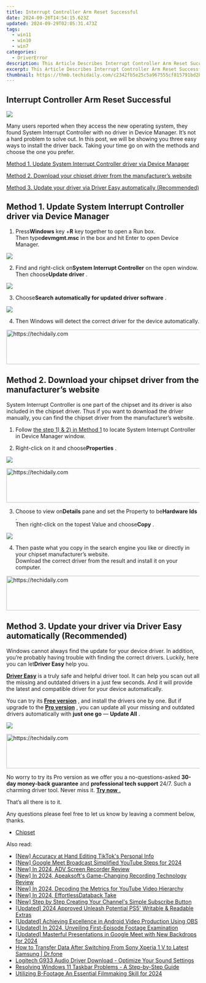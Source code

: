 ```yaml
---
title: Interrupt Controller Arm Reset Successful
date: 2024-09-26T14:54:15.623Z
updated: 2024-09-29T02:05:31.473Z
tags:
  - win11
  - win10
  - win7
categories:
  - DriverError
description: This Article Describes Interrupt Controller Arm Reset Successful
excerpt: This Article Describes Interrupt Controller Arm Reset Successful
thumbnail: https://thmb.techidaily.com/c2342fb5e25c5a967555cf815791bd2b9698b049e69b2eb389ba72dc308a7ad2.jpeg
---
```


## Interrupt Controller Arm Reset Successful

![](https://images.drivereasy.com/wp-content/uploads/2017/06/1-29.png)

 Many users reported when they access the new operating system, they found System Interrupt Controller with no driver in Device Manager. It’s not a hard problem to solve out. In this post, we will be showing you three easy ways to install the driver back. Taking your time go on with the methods and choose the one you prefer.

[Method 1. Update System Interrupt Controller driver via Device Manager](https://25home.pxf.io/vnbxnv)

[Method 2. Download your chipset driver from the manufacturer’s website](https://ancheer.sjv.io/y96bgp)

[Method 3. Update your driver via Driver Easy automatically (Recommended)](#method3)

## Method 1\. Update System Interrupt Controller driver via Device Manager

 1) Press**Windows** key +**R** key together to open a Run box.  
 Then type**devmgmt.msc** in the box and hit Enter to open Device Manager.

![](https://images.drivereasy.com/wp-content/uploads/2017/06/win-10-dev-4.jpg)

 2) Find and right-click on**System Interrupt Controller** on the open window.  
 Then choose**Update driver** .

![](https://images.drivereasy.com/wp-content/uploads/2017/06/2-29.png)

 3) Choose**Search automatically for updated driver software** .

![](https://images.drivereasy.com/wp-content/uploads/2017/06/3-27.png)

 4) Then Windows will detect the correct driver for the device automatically.

<!-- affiliate ads begin -->
<a href="https://unicoeye.pxf.io/c/5597632/2134230/18498" target="_top" id="2134230">
  <img src="//a.impactradius-go.com/display-ad/18498-2134230" border="0" alt="https://techidaily.com" width="728" height="90"/>
</a>
<img height="0" width="0" src="https://unicoeye.pxf.io/i/5597632/2134230/18498" style="position:absolute;visibility:hidden;" border="0" />
<!-- affiliate ads end -->

## Method 2\. Download your chipset driver from the manufacturer’s website

 System Interrupt Controller is one part of the chipset and its driver is also included in the chipset driver. Thus if you want to download the driver manually, you can find the chipset driver from the manufacturer’s website.

 1) Follow [the step 1) & 2) in Method 1](https://getlyla.pxf.io/ek9gkg) to locate System Interrupt Controller in Device Manager window.

 2) Right-click on it and choose**Properties** .

![](https://images.drivereasy.com/wp-content/uploads/2017/06/3-29.png)

<!-- affiliate ads begin -->
<a href="https://appsumo.8odi.net/c/5597632/2068412/7443" target="_top" id="2068412">
  <img src="//a.impactradius-go.com/display-ad/7443-2068412" border="0" alt="https://techidaily.com" width="728" height="90"/>
</a>
<img height="0" width="0" src="https://appsumo.8odi.net/i/5597632/2068412/7443" style="position:absolute;visibility:hidden;" border="0" />
<!-- affiliate ads end -->

 3) Choose to view on**Details** pane and set the Property to be**Hardware Ids** .  
 Then right-click on the topest Value and choose**Copy** .

![](https://images.drivereasy.com/wp-content/uploads/2017/06/4-27.png)

 4) Then paste what you copy in the search engine you like or directly in your chipset manufacturer’s website.  
 Download the correct driver from the result and install it on your computer.

<!-- affiliate ads begin -->
<a href="https://ephamedtechinc.pxf.io/c/5597632/2137214/26400" target="_top" id="2137214">
  <img src="//a.impactradius-go.com/display-ad/26400-2137214" border="0" alt="https://techidaily.com" width="728" height="90"/>
</a>
<img height="0" width="0" src="https://ephamedtechinc.pxf.io/i/5597632/2137214/26400" style="position:absolute;visibility:hidden;" border="0" />
<!-- affiliate ads end -->

## Method 3\. Update your driver via Driver Easy automatically (Recommended)

 Windows cannot always find the update for your device driver. In addition, you’re probably having trouble with finding the correct drivers. Luckily, here you can let**Driver Easy** help you.

[**Driver Easy**](https://tools.techidaily.com/drivereasy/download/)  is a truly safe and helpful driver tool. It can help you scan out all the missing and outdated drivers in a just few seconds. And it will provide the latest and compatible driver for your device automatically.

You can try its **[Free version](https://tools.techidaily.com/drivereasy/download/)**  , and install the drivers one by one. But if upgrade to the **[Pro version](https://tools.techidaily.com/drivereasy/download/)**  , you can update all your missing and outdated drivers automatically with **just one go** — **Update All** .

![](https://images.drivereasy.com/wp-content/uploads/2017/06/5-27.png)

<!-- affiliate ads begin -->
<a href="https://aligracehair.sjv.io/c/5597632/1925489/19272" target="_top" id="1925489">
  <img src="//a.impactradius-go.com/display-ad/19272-1925489" border="0" alt="https://techidaily.com" width="728" height="90"/>
</a>
<img height="0" width="0" src="https://aligracehair.sjv.io/i/5597632/1925489/19272" style="position:absolute;visibility:hidden;" border="0" />
<!-- affiliate ads end -->

No worry to try its Pro version as we offer you  a no-questions-asked **30-day money-back guarantee**  and **professional tech support**  24/7\. Such a charming driver tool. Never miss it. [**Try now** .](https://tools.techidaily.com/drivereasy/download/)

That’s all there is to it.

 Any questions please feel free to let us know by leaving a comment below, thanks.

* [Chipset](https://store.drivereasy.com/order/cart.php?PRODS=4731822&QTY=1&AFFILIATE=108875)

<ins class="adsbygoogle"
     style="display:block"
     data-ad-format="autorelaxed"
     data-ad-client="ca-pub-7571918770474297"
     data-ad-slot="1223367746"></ins>

<ins class="adsbygoogle"
     style="display:block"
     data-ad-client="ca-pub-7571918770474297"
     data-ad-slot="8358498916"
     data-ad-format="auto"
     data-full-width-responsive="true"></ins>

<span class="atpl-alsoreadstyle">Also read:</span>
<div><ul>
<li><a href="https://article-helps.techidaily.com/new-accuracy-at-hand-editing-tiktoks-personal-info/"><u>[New] Accuracy at Hand Editing TikTok's Personal Info</u></a></li>
<li><a href="https://youtube-web.techidaily.com/oogle-meet-broadcast-simplified-youtube-steps-for-2024/"><u>[New] Google Meet Broadcast Simplified YouTube Steps for 2024</u></a></li>
<li><a href="https://screen-capture.techidaily.com/new-in-2024-adv-screen-recorder-review/"><u>[New] In 2024, ADV Screen Recorder Review</u></a></li>
<li><a href="https://screen-capture.techidaily.com/new-in-2024-apeaksofts-game-changing-recording-technology-review/"><u>[New] In 2024, Apeaksoft's Game-Changing Recording Technology Review</u></a></li>
<li><a href="https://youtube-data.techidaily.com/n-2024-decoding-the-metrics-for-youtube-video-hierarchy/"><u>[New] In 2024, Decoding the Metrics for YouTube Video Hierarchy</u></a></li>
<li><a href="https://screen-capture.techidaily.com/new-in-2024-effortlessdataback-take/"><u>[New] In 2024, EffortlessDataback Take</u></a></li>
<li><a href="https://youtube-help.techidaily.com/new-step-by-step-creating-your-channels-simple-subscribe-button/"><u>[New] Step by Step Creating Your Channel's Simple Subscribe Button</u></a></li>
<li><a href="https://screen-capture.techidaily.com/updated-2024-approved-unleash-potential-ps5-writable-and-readable-extras/"><u>[Updated] 2024 Approved Unleash Potential PS5' Writable & Readable Extras</u></a></li>
<li><a href="https://screen-capture.techidaily.com/updated-achieving-excellence-in-android-video-production-using-obs/"><u>[Updated] Achieving Excellence in Android Video Production Using OBS</u></a></li>
<li><a href="https://screen-capture.techidaily.com/updated-in-2024-unveiling-first-episode-footage-examination/"><u>[Updated] In 2024, Unveiling First-Episode Footage Examination</u></a></li>
<li><a href="https://screen-capture.techidaily.com/updated-masterful-presentations-in-google-meet-with-new-backdrops-for-2024/"><u>[Updated] Masterful Presentations in Google Meet with New Backdrops for 2024</u></a></li>
<li><a href="https://android-transfer.techidaily.com/how-to-transfer-data-after-switching-from-sony-xperia-1-v-to-latest-samsung-drfone-by-drfone-transfer-from-android-transfer-from-android/"><u>How to Transfer Data After Switching From Sony Xperia 1 V to Latest Samsung | Dr.fone</u></a></li>
<li><a href="https://win-dash.techidaily.com/logitech-g933-audio-driver-download-optimize-your-sound-settings/"><u>Logitech G933 Audio Driver Download - Optimize Your Sound Settings</u></a></li>
<li><a href="https://win-answers.techidaily.com/resolving-windows-11-taskbar-problems-a-step-by-step-guide/"><u>Resolving Windows 11 Taskbar Problems - A Step-by-Step Guide</u></a></li>
<li><a href="https://some-approaches.techidaily.com/utilizing-b-footage-an-essential-filmmaking-skill-for-2024/"><u>Utilizing B-Footage An Essential Filmmaking Skill for 2024</u></a></li>
</ul></div>


